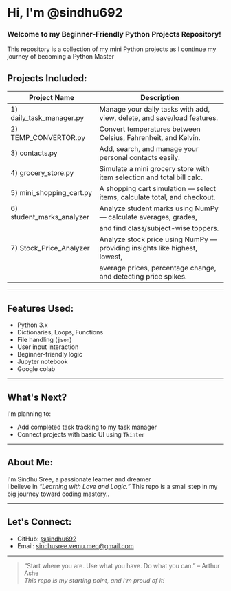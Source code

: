 #  Hi, I'm @sindhu692

### Welcome to my Beginner-Friendly Python Projects Repository!

This repository is a collection of my mini Python projects as I continue my journey of becoming a Python Master 

## Projects Included:

| Project Name                    | Description                                                                |
|--------------------------------|-----------------------------------------------------------------------------|
| 1)  daily_task_manager.py      | Manage your daily tasks with add, view, delete, and save/load features.     |
| 2)  TEMP_CONVERTOR.py          | Convert temperatures between Celsius, Fahrenheit, and Kelvin.               |
| 3)  contacts.py                | Add, search, and manage your personal contacts easily.                      |
| 4)  grocery_store.py           | Simulate a mini grocery store with item selection and total bill calc.      |
| 5)  mini_shopping_cart.py      | A shopping cart simulation — select items, calculate total, and checkout.   |
| 6)  student_marks_analyzer     | Analyze student marks using NumPy — calculate averages, grades,             |
|                                |  and find class/subject-wise toppers.                                       |
| 7)  Stock_Price_Analyzer       | Analyze stock price using NumPy — providing insights like highest, lowest,  |
|                                |  average prices, percentage change, and detecting price spikes.             |

---

##  Features Used:

- Python 3.x
- Dictionaries, Loops, Functions
- File handling (`json`)
- User input interaction
- Beginner-friendly logic
- Jupyter notebook
- Google colab

---

## What's Next?

I'm planning to:
- Add completed task tracking to my task manager 
- Connect projects with basic UI using `Tkinter`

---

## About Me:

I'm Sindhu Sree, a passionate learner and dreamer   
I believe in *“Learning with Love and Logic.”*
This repo is a small step in my big journey toward coding mastery..

---

## Let's Connect:

-  GitHub: [@sindhu692](https://github.com/sindhu692)
-  Email: [sindhusree.vemu.mec@gmail.com](mailto:sindhusree.vemu.mec@gmail.com)
---

> “Start where you are. Use what you have. Do what you can.” – Arthur Ashe  
> _This repo is my starting point, and I’m proud of it!_


